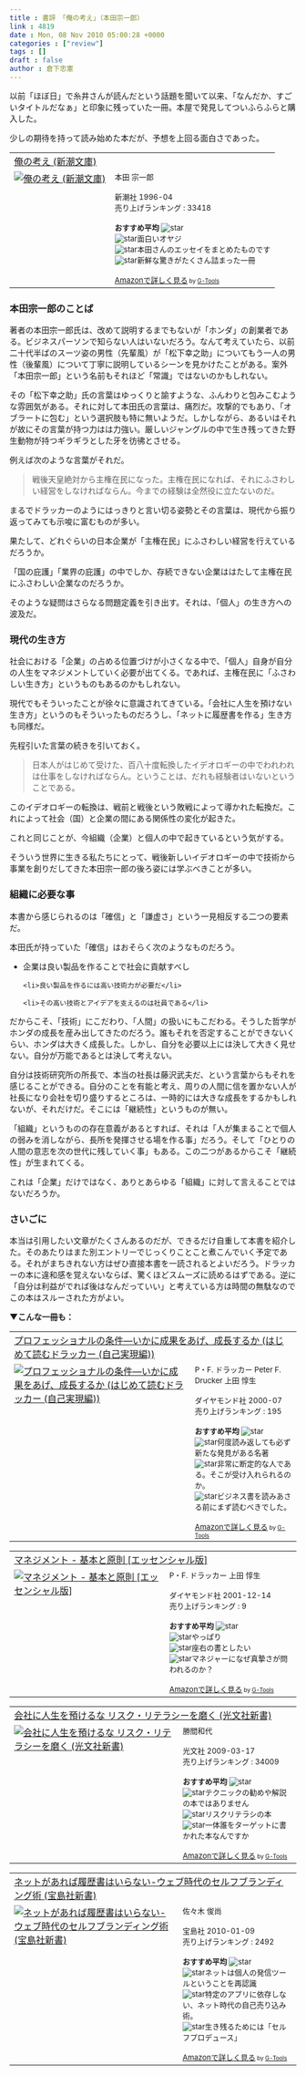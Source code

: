 ```yaml
---
title : 書評　「俺の考え」（本田宗一郎）
link : 4819
date : Mon, 08 Nov 2010 05:00:28 +0000
categories : ["review"]
tags : []
draft : false
author : 倉下忠憲
---
```


以前「ほぼ日」で糸井さんが読んだという話題を聞いて以来、「なんだか、すごいタイトルだなぁ」と印象に残っていた一冊。本屋で発見してついふらふらと購入した。

少しの期待を持って読み始めた本だが、予想を上回る面白さであった。

<table  border="0" cellpadding="5"><tr><td colspan="2"><a href="http://www.amazon.co.jp/%E4%BF%BA%E3%81%AE%E8%80%83%E3%81%88-%E6%96%B0%E6%BD%AE%E6%96%87%E5%BA%AB-%E6%9C%AC%E7%94%B0-%E5%AE%97%E4%B8%80%E9%83%8E/dp/4101461112%3FSubscriptionId%3D15SMZCTB9V8NGR2TW082%26tag%3Drashita1000-22%26linkCode%3Dxm2%26camp%3D2025%26creative%3D165953%26creativeASIN%3D4101461112" target="_top">俺の考え (新潮文庫)</a><img src="http://www.assoc-amazon.jp/e/ir?t=rashita1000-22&l=ur2&o=9" width="1" height="1" style="border: none;" alt="" /></td></tr><tr><td valign="top"><a href="http://www.amazon.co.jp/%E4%BF%BA%E3%81%AE%E8%80%83%E3%81%88-%E6%96%B0%E6%BD%AE%E6%96%87%E5%BA%AB-%E6%9C%AC%E7%94%B0-%E5%AE%97%E4%B8%80%E9%83%8E/dp/4101461112%3FSubscriptionId%3D15SMZCTB9V8NGR2TW082%26tag%3Drashita1000-22%26linkCode%3Dxm2%26camp%3D2025%26creative%3D165953%26creativeASIN%3D4101461112" target="_top"><img src="http://ecx.images-amazon.com/images/I/512M13G2DPL._SL160_.jpg" border="0" alt="俺の考え (新潮文庫)" /></a></td><td valign="top"><font size="-1">本田 宗一郎 <br /><br />新潮社  1996-04<br />売り上げランキング : 33418<br /><br /><strong>おすすめ平均  </strong><img src="http://g-images.amazon.com/images/G/01/detail/stars-5-0.gif" alt="star" /><br /><img src="http://g-images.amazon.com/images/G/01/detail/stars-5-0.gif" alt="star" />面白いオヤジ<br /><img src="http://g-images.amazon.com/images/G/01/detail/stars-5-0.gif" alt="star" />本田さんのエッセイをまとめたものです<br /><img src="http://g-images.amazon.com/images/G/01/detail/stars-5-0.gif" alt="star" />新鮮な驚きがたくさん詰まった一冊<br /><br /><a href="http://www.amazon.co.jp/%E4%BF%BA%E3%81%AE%E8%80%83%E3%81%88-%E6%96%B0%E6%BD%AE%E6%96%87%E5%BA%AB-%E6%9C%AC%E7%94%B0-%E5%AE%97%E4%B8%80%E9%83%8E/dp/4101461112%3FSubscriptionId%3D15SMZCTB9V8NGR2TW082%26tag%3Drashita1000-22%26linkCode%3Dxm2%26camp%3D2025%26creative%3D165953%26creativeASIN%3D4101461112" target="_top">Amazonで詳しく見る</a></font><font size="-2"> by <a href="http://www.goodpic.com/mt/aws/index.html" >G-Tools</a></font></td></tr></table>

<h3>本田宗一郎のことば</h3>
著者の本田宗一郎氏は、改めて説明するまでもないが「ホンダ」の創業者である。ビジネスパーソンで知らない人はいないだろう。なんて考えていたら、以前二十代半ばのスーツ姿の男性（先輩風）が「松下幸之助」についてもう一人の男性（後輩風）について丁寧に説明しているシーンを見かけたことがある。案外「本田宗一郎」という名前もそれほど「常識」ではないのかもしれない。

その「松下幸之助」氏の言葉はゆっくりと諭すような、ふんわりと包みこむような雰囲気がある。それに対して本田氏の言葉は、痛烈だ。攻撃的でもあり、「オブラートに包む」という選択肢も特に無いようだ。しかしながら、あるいはそれが故にその言葉が持つ力はは力強い。厳しいジャングルの中で生き残ってきた野生動物が持つギラギラとした牙を彷彿とさせる。

例えば次のような言葉がそれだ。

<blockquote>
戦後天皇絶対から主権在民になった。主権在民になれば、それにふさわしい経営をしなければならん。今までの経験は全然役に立たないのだ。
</blockquote>

まるでドラッカーのようにはっきりと言い切る姿勢とその言葉は、現代から振り返ってみても示唆に富むものが多い。

果たして、どれぐらいの日本企業が「主権在民」にふさわしい経営を行えているだろうか。

「国の庇護」「業界の庇護」の中でしか、存続できない企業ははたして主権在民にふさわしい企業なのだろうか。

そのような疑問はさらなる問題定義を引き出す。それは、「個人」の生き方への波及だ。

<h3>現代の生き方</h3>
社会における「企業」の占める位置づけが小さくなる中で、「個人」自身が自分の人生をマネジメントしていく必要が出てくる。であれば、主権在民に「ふさわしい生き方」というものもあるのかもしれない。

現代でもそういったことが徐々に意識されてきている。「会社に人生を預けない生き方」というのもそういったものだろうし、「ネットに履歴書を作る」生き方も同様だ。

先程引いた言葉の続きを引いておく。

<blockquote>
日本人がはじめて受けた、百八十度転換したイデオロギーの中でわれわれは仕事をしなければならん。ということは、だれも経験者はいないということである。
</blockquote>

このイデオロギーの転換は、戦前と戦後という敗戦によって導かれた転換だ。これによって社会（国）と企業の間にある関係性の変化が起きた。

これと同じことが、今組織（企業）と個人の中で起きているという気がする。

そういう世界に生きる私たちにとって、戦後新しいイデオロギーの中で技術から事業を創りだしてきた本田宗一郎の後ろ姿には学ぶべきことが多い。

<h3>組織に必要な事</h3>
本書から感じられるのは「確信」と「謙虚さ」という一見相反する二つの要素だ。

本田氏が持っていた「確信」はおそらく次のようなものだろう。

<ul>
	<li>企業は良い製品を作ることで社会に貢献すべし</li>

	<li>良い製品を作るには高い技術力が必要だ</li>

	<li>その高い技術とアイデアを支えるのは社員である</li>
</ul>



だからこそ、「技術」にこだわり、「人間」の扱いにもこだわる。そうした哲学がホンダの成長を産み出してきたのだろう。誰もそれを否定することができないくらい、ホンダは大きく成長した。しかし、自分を必要以上には決して大きく見せない。自分が万能であるとは決して考えない。

自分は技術研究所の所長で、本当の社長は藤沢武夫だ、という言葉からもそれを感じることができる。自分のことを有能と考え、周りの人間に信を置かない人が社長になり会社を切り盛りするところは、一時的には大きな成長をするかもしれないが、それだけだ。そこには「継続性」というものが無い。

「組織」というものの存在意義があるとすれば、それは「人が集まることで個人の弱みを消しながら、長所を発揮させる場を作る事」だろう。そして「ひとりの人間の意志を次の世代に残していく事」もある。この二つがあるからこそ「継続性」が生まれてくる。

これは「企業」だけではなく、ありとあらゆる「組織」に対して言えることではないだろうか。
<h3>さいごに</h3>
本当は引用したい文章がたくさんあるのだが、できるだけ自重して本書を紹介した。そのあたりはまた別エントリーでじっくりことこと煮こんでいく予定である。それがまちきれない方はぜひ直接本書を一読されるとよいだろう。ドラッカーの本に違和感を覚えないならば、驚くほどスムーズに読めるはずである。逆に「自分は利益がでれば後はなんだっていい」と考えている方は時間の無駄なのでこの本はスルーされた方がよい。


<strong>▼こんな一冊も：</strong>
<table  border="0" cellpadding="5"><tr><td colspan="2"><a href="http://www.amazon.co.jp/%E3%83%97%E3%83%AD%E3%83%95%E3%82%A7%E3%83%83%E3%82%B7%E3%83%A7%E3%83%8A%E3%83%AB%E3%81%AE%E6%9D%A1%E4%BB%B6%E2%80%95%E3%81%84%E3%81%8B%E3%81%AB%E6%88%90%E6%9E%9C%E3%82%92%E3%81%82%E3%81%92%E3%80%81%E6%88%90%E9%95%B7%E3%81%99%E3%82%8B%E3%81%8B-%E3%81%AF%E3%81%98%E3%82%81%E3%81%A6%E8%AA%AD%E3%82%80%E3%83%89%E3%83%A9%E3%83%83%E3%82%AB%E3%83%BC-%E8%87%AA%E5%B7%B1%E5%AE%9F%E7%8F%BE%E7%B7%A8-P%E3%83%BBF-%E3%83%89%E3%83%A9%E3%83%83%E3%82%AB%E3%83%BC/dp/4478300593%3FSubscriptionId%3D15SMZCTB9V8NGR2TW082%26tag%3Drashita1000-22%26linkCode%3Dxm2%26camp%3D2025%26creative%3D165953%26creativeASIN%3D4478300593" target="_top">プロフェッショナルの条件―いかに成果をあげ、成長するか (はじめて読むドラッカー (自己実現編))</a><img src="http://www.assoc-amazon.jp/e/ir?t=rashita1000-22&l=ur2&o=9" width="1" height="1" style="border: none;" alt="" /></td></tr><tr><td valign="top"><a href="http://www.amazon.co.jp/%E3%83%97%E3%83%AD%E3%83%95%E3%82%A7%E3%83%83%E3%82%B7%E3%83%A7%E3%83%8A%E3%83%AB%E3%81%AE%E6%9D%A1%E4%BB%B6%E2%80%95%E3%81%84%E3%81%8B%E3%81%AB%E6%88%90%E6%9E%9C%E3%82%92%E3%81%82%E3%81%92%E3%80%81%E6%88%90%E9%95%B7%E3%81%99%E3%82%8B%E3%81%8B-%E3%81%AF%E3%81%98%E3%82%81%E3%81%A6%E8%AA%AD%E3%82%80%E3%83%89%E3%83%A9%E3%83%83%E3%82%AB%E3%83%BC-%E8%87%AA%E5%B7%B1%E5%AE%9F%E7%8F%BE%E7%B7%A8-P%E3%83%BBF-%E3%83%89%E3%83%A9%E3%83%83%E3%82%AB%E3%83%BC/dp/4478300593%3FSubscriptionId%3D15SMZCTB9V8NGR2TW082%26tag%3Drashita1000-22%26linkCode%3Dxm2%26camp%3D2025%26creative%3D165953%26creativeASIN%3D4478300593" target="_top"><img src="http://ecx.images-amazon.com/images/I/51EG2EG9X3L._SL160_.jpg" border="0" alt="プロフェッショナルの条件―いかに成果をあげ、成長するか (はじめて読むドラッカー (自己実現編))" /></a></td><td valign="top"><font size="-1">P・F. ドラッカー Peter F. Drucker 上田 惇生 <br /><br />ダイヤモンド社  2000-07<br />売り上げランキング : 195<br /><br /><strong>おすすめ平均  </strong><img src="http://g-images.amazon.com/images/G/01/detail/stars-4-5.gif" alt="star" /><br /><img src="http://g-images.amazon.com/images/G/01/detail/stars-5-0.gif" alt="star" />何度読み返しても必ず新たな発見がある名著<br /><img src="http://g-images.amazon.com/images/G/01/detail/stars-3-0.gif" alt="star" />非常に断定的な人である。そこが受け入れられるのか。<br /><img src="http://g-images.amazon.com/images/G/01/detail/stars-5-0.gif" alt="star" />ビジネス書を読みあさる前にまず読むべきでした。<br /><br /><a href="http://www.amazon.co.jp/%E3%83%97%E3%83%AD%E3%83%95%E3%82%A7%E3%83%83%E3%82%B7%E3%83%A7%E3%83%8A%E3%83%AB%E3%81%AE%E6%9D%A1%E4%BB%B6%E2%80%95%E3%81%84%E3%81%8B%E3%81%AB%E6%88%90%E6%9E%9C%E3%82%92%E3%81%82%E3%81%92%E3%80%81%E6%88%90%E9%95%B7%E3%81%99%E3%82%8B%E3%81%8B-%E3%81%AF%E3%81%98%E3%82%81%E3%81%A6%E8%AA%AD%E3%82%80%E3%83%89%E3%83%A9%E3%83%83%E3%82%AB%E3%83%BC-%E8%87%AA%E5%B7%B1%E5%AE%9F%E7%8F%BE%E7%B7%A8-P%E3%83%BBF-%E3%83%89%E3%83%A9%E3%83%83%E3%82%AB%E3%83%BC/dp/4478300593%3FSubscriptionId%3D15SMZCTB9V8NGR2TW082%26tag%3Drashita1000-22%26linkCode%3Dxm2%26camp%3D2025%26creative%3D165953%26creativeASIN%3D4478300593" target="_top">Amazonで詳しく見る</a></font><font size="-2"> by <a href="http://www.goodpic.com/mt/aws/index.html" >G-Tools</a></font></td></tr></table>

<table  border="0" cellpadding="5"><tr><td colspan="2"><a href="http://www.amazon.co.jp/%E3%83%9E%E3%83%8D%E3%82%B8%E3%83%A1%E3%83%B3%E3%83%88-%E5%9F%BA%E6%9C%AC%E3%81%A8%E5%8E%9F%E5%89%87-%E3%82%A8%E3%83%83%E3%82%BB%E3%83%B3%E3%82%B7%E3%83%A3%E3%83%AB%E7%89%88-P%E3%83%BBF-%E3%83%89%E3%83%A9%E3%83%83%E3%82%AB%E3%83%BC/dp/4478410232%3FSubscriptionId%3D15SMZCTB9V8NGR2TW082%26tag%3Drashita1000-22%26linkCode%3Dxm2%26camp%3D2025%26creative%3D165953%26creativeASIN%3D4478410232" target="_top">マネジメント - 基本と原則  [エッセンシャル版]</a><img src="http://www.assoc-amazon.jp/e/ir?t=rashita1000-22&l=ur2&o=9" width="1" height="1" style="border: none;" alt="" /></td></tr><tr><td valign="top"><a href="http://www.amazon.co.jp/%E3%83%9E%E3%83%8D%E3%82%B8%E3%83%A1%E3%83%B3%E3%83%88-%E5%9F%BA%E6%9C%AC%E3%81%A8%E5%8E%9F%E5%89%87-%E3%82%A8%E3%83%83%E3%82%BB%E3%83%B3%E3%82%B7%E3%83%A3%E3%83%AB%E7%89%88-P%E3%83%BBF-%E3%83%89%E3%83%A9%E3%83%83%E3%82%AB%E3%83%BC/dp/4478410232%3FSubscriptionId%3D15SMZCTB9V8NGR2TW082%26tag%3Drashita1000-22%26linkCode%3Dxm2%26camp%3D2025%26creative%3D165953%26creativeASIN%3D4478410232" target="_top"><img src="http://ecx.images-amazon.com/images/I/41AY8WEF74L._SL160_.jpg" border="0" alt="マネジメント - 基本と原則  [エッセンシャル版]" /></a></td><td valign="top"><font size="-1">P・F. ドラッカー 上田 惇生 <br /><br />ダイヤモンド社  2001-12-14<br />売り上げランキング : 9<br /><br /><strong>おすすめ平均  </strong><img src="http://g-images.amazon.com/images/G/01/detail/stars-4-5.gif" alt="star" /><br /><img src="http://g-images.amazon.com/images/G/01/detail/stars-5-0.gif" alt="star" />やっぱり<br /><img src="http://g-images.amazon.com/images/G/01/detail/stars-5-0.gif" alt="star" />座右の書としたい<br /><img src="http://g-images.amazon.com/images/G/01/detail/stars-5-0.gif" alt="star" />マネジャーになぜ真摯さが問われるのか？<br /><br /><a href="http://www.amazon.co.jp/%E3%83%9E%E3%83%8D%E3%82%B8%E3%83%A1%E3%83%B3%E3%83%88-%E5%9F%BA%E6%9C%AC%E3%81%A8%E5%8E%9F%E5%89%87-%E3%82%A8%E3%83%83%E3%82%BB%E3%83%B3%E3%82%B7%E3%83%A3%E3%83%AB%E7%89%88-P%E3%83%BBF-%E3%83%89%E3%83%A9%E3%83%83%E3%82%AB%E3%83%BC/dp/4478410232%3FSubscriptionId%3D15SMZCTB9V8NGR2TW082%26tag%3Drashita1000-22%26linkCode%3Dxm2%26camp%3D2025%26creative%3D165953%26creativeASIN%3D4478410232" target="_top">Amazonで詳しく見る</a></font><font size="-2"> by <a href="http://www.goodpic.com/mt/aws/index.html" >G-Tools</a></font></td></tr></table>

<table  border="0" cellpadding="5"><tr><td colspan="2"><a href="http://www.amazon.co.jp/%E4%BC%9A%E7%A4%BE%E3%81%AB%E4%BA%BA%E7%94%9F%E3%82%92%E9%A0%90%E3%81%91%E3%82%8B%E3%81%AA-%E3%83%AA%E3%82%B9%E3%82%AF%E3%83%BB%E3%83%AA%E3%83%86%E3%83%A9%E3%82%B7%E3%83%BC%E3%82%92%E7%A3%A8%E3%81%8F-%E5%85%89%E6%96%87%E7%A4%BE%E6%96%B0%E6%9B%B8-%E5%8B%9D%E9%96%93%E5%92%8C%E4%BB%A3/dp/4334034969%3FSubscriptionId%3D15SMZCTB9V8NGR2TW082%26tag%3Drashita1000-22%26linkCode%3Dxm2%26camp%3D2025%26creative%3D165953%26creativeASIN%3D4334034969" target="_top">会社に人生を預けるな リスク・リテラシーを磨く (光文社新書)</a><img src="http://www.assoc-amazon.jp/e/ir?t=rashita1000-22&l=ur2&o=9" width="1" height="1" style="border: none;" alt="" /></td></tr><tr><td valign="top"><a href="http://www.amazon.co.jp/%E4%BC%9A%E7%A4%BE%E3%81%AB%E4%BA%BA%E7%94%9F%E3%82%92%E9%A0%90%E3%81%91%E3%82%8B%E3%81%AA-%E3%83%AA%E3%82%B9%E3%82%AF%E3%83%BB%E3%83%AA%E3%83%86%E3%83%A9%E3%82%B7%E3%83%BC%E3%82%92%E7%A3%A8%E3%81%8F-%E5%85%89%E6%96%87%E7%A4%BE%E6%96%B0%E6%9B%B8-%E5%8B%9D%E9%96%93%E5%92%8C%E4%BB%A3/dp/4334034969%3FSubscriptionId%3D15SMZCTB9V8NGR2TW082%26tag%3Drashita1000-22%26linkCode%3Dxm2%26camp%3D2025%26creative%3D165953%26creativeASIN%3D4334034969" target="_top"><img src="http://ecx.images-amazon.com/images/I/41hhYqKfdZL._SL160_.jpg" border="0" alt="会社に人生を預けるな リスク・リテラシーを磨く (光文社新書)" /></a></td><td valign="top"><font size="-1">勝間和代 <br /><br />光文社  2009-03-17<br />売り上げランキング : 34009<br /><br /><strong>おすすめ平均  </strong><img src="http://g-images.amazon.com/images/G/01/detail/stars-3-5.gif" alt="star" /><br /><img src="http://g-images.amazon.com/images/G/01/detail/stars-3-0.gif" alt="star" />テクニックの勧めや解説の本ではありません<br /><img src="http://g-images.amazon.com/images/G/01/detail/stars-4-0.gif" alt="star" />リスクリテラシの本<br /><img src="http://g-images.amazon.com/images/G/01/detail/stars-3-0.gif" alt="star" />一体誰をターゲットに書かれた本なんですか<br /><br /><a href="http://www.amazon.co.jp/%E4%BC%9A%E7%A4%BE%E3%81%AB%E4%BA%BA%E7%94%9F%E3%82%92%E9%A0%90%E3%81%91%E3%82%8B%E3%81%AA-%E3%83%AA%E3%82%B9%E3%82%AF%E3%83%BB%E3%83%AA%E3%83%86%E3%83%A9%E3%82%B7%E3%83%BC%E3%82%92%E7%A3%A8%E3%81%8F-%E5%85%89%E6%96%87%E7%A4%BE%E6%96%B0%E6%9B%B8-%E5%8B%9D%E9%96%93%E5%92%8C%E4%BB%A3/dp/4334034969%3FSubscriptionId%3D15SMZCTB9V8NGR2TW082%26tag%3Drashita1000-22%26linkCode%3Dxm2%26camp%3D2025%26creative%3D165953%26creativeASIN%3D4334034969" target="_top">Amazonで詳しく見る</a></font><font size="-2"> by <a href="http://www.goodpic.com/mt/aws/index.html" >G-Tools</a></font></td></tr></table>

<table  border="0" cellpadding="5"><tr><td colspan="2"><a href="http://www.amazon.co.jp/%E3%83%8D%E3%83%83%E3%83%88%E3%81%8C%E3%81%82%E3%82%8C%E3%81%B0%E5%B1%A5%E6%AD%B4%E6%9B%B8%E3%81%AF%E3%81%84%E3%82%89%E3%81%AA%E3%81%84-%E3%82%A6%E3%82%A7%E3%83%96%E6%99%82%E4%BB%A3%E3%81%AE%E3%82%BB%E3%83%AB%E3%83%95%E3%83%96%E3%83%A9%E3%83%B3%E3%83%87%E3%82%A3%E3%83%B3%E3%82%B0%E8%A1%93-%E5%AE%9D%E5%B3%B6%E7%A4%BE%E6%96%B0%E6%9B%B8-%E4%BD%90%E3%80%85%E6%9C%A8-%E4%BF%8A%E5%B0%9A/dp/4796674853%3FSubscriptionId%3D15SMZCTB9V8NGR2TW082%26tag%3Drashita1000-22%26linkCode%3Dxm2%26camp%3D2025%26creative%3D165953%26creativeASIN%3D4796674853" target="_top">ネットがあれば履歴書はいらない-ウェブ時代のセルフブランディング術 (宝島社新書)</a><img src="http://www.assoc-amazon.jp/e/ir?t=rashita1000-22&l=ur2&o=9" width="1" height="1" style="border: none;" alt="" /></td></tr><tr><td valign="top"><a href="http://www.amazon.co.jp/%E3%83%8D%E3%83%83%E3%83%88%E3%81%8C%E3%81%82%E3%82%8C%E3%81%B0%E5%B1%A5%E6%AD%B4%E6%9B%B8%E3%81%AF%E3%81%84%E3%82%89%E3%81%AA%E3%81%84-%E3%82%A6%E3%82%A7%E3%83%96%E6%99%82%E4%BB%A3%E3%81%AE%E3%82%BB%E3%83%AB%E3%83%95%E3%83%96%E3%83%A9%E3%83%B3%E3%83%87%E3%82%A3%E3%83%B3%E3%82%B0%E8%A1%93-%E5%AE%9D%E5%B3%B6%E7%A4%BE%E6%96%B0%E6%9B%B8-%E4%BD%90%E3%80%85%E6%9C%A8-%E4%BF%8A%E5%B0%9A/dp/4796674853%3FSubscriptionId%3D15SMZCTB9V8NGR2TW082%26tag%3Drashita1000-22%26linkCode%3Dxm2%26camp%3D2025%26creative%3D165953%26creativeASIN%3D4796674853" target="_top"><img src="http://ecx.images-amazon.com/images/I/41uddK51VSL._SL160_.jpg" border="0" alt="ネットがあれば履歴書はいらない-ウェブ時代のセルフブランディング術 (宝島社新書)" /></a></td><td valign="top"><font size="-1">佐々木 俊尚 <br /><br />宝島社  2010-01-09<br />売り上げランキング : 2492<br /><br /><strong>おすすめ平均  </strong><img src="http://g-images.amazon.com/images/G/01/detail/stars-4-0.gif" alt="star" /><br /><img src="http://g-images.amazon.com/images/G/01/detail/stars-3-0.gif" alt="star" />ネットは個人の発信ツールということを再認識<br /><img src="http://g-images.amazon.com/images/G/01/detail/stars-5-0.gif" alt="star" />特定のアプリに依存しない、ネット時代の自己売り込み術。<br /><img src="http://g-images.amazon.com/images/G/01/detail/stars-4-0.gif" alt="star" />生き残るためには「セルフプロデュース」<br /><br /><a href="http://www.amazon.co.jp/%E3%83%8D%E3%83%83%E3%83%88%E3%81%8C%E3%81%82%E3%82%8C%E3%81%B0%E5%B1%A5%E6%AD%B4%E6%9B%B8%E3%81%AF%E3%81%84%E3%82%89%E3%81%AA%E3%81%84-%E3%82%A6%E3%82%A7%E3%83%96%E6%99%82%E4%BB%A3%E3%81%AE%E3%82%BB%E3%83%AB%E3%83%95%E3%83%96%E3%83%A9%E3%83%B3%E3%83%87%E3%82%A3%E3%83%B3%E3%82%B0%E8%A1%93-%E5%AE%9D%E5%B3%B6%E7%A4%BE%E6%96%B0%E6%9B%B8-%E4%BD%90%E3%80%85%E6%9C%A8-%E4%BF%8A%E5%B0%9A/dp/4796674853%3FSubscriptionId%3D15SMZCTB9V8NGR2TW082%26tag%3Drashita1000-22%26linkCode%3Dxm2%26camp%3D2025%26creative%3D165953%26creativeASIN%3D4796674853" target="_top">Amazonで詳しく見る</a></font><font size="-2"> by <a href="http://www.goodpic.com/mt/aws/index.html" >G-Tools</a></font></td></tr></table>

